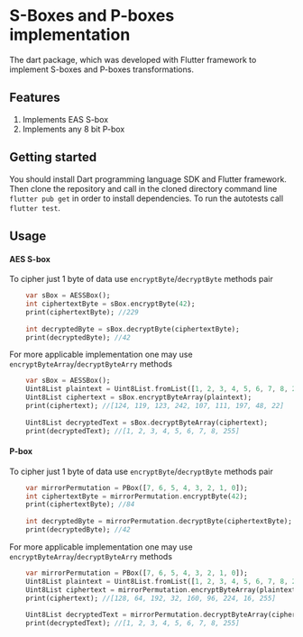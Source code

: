 # S-Boxes and P-boxes implementation

The dart package, which was developed with Flutter framework to implement S-boxes and P-boxes transformations.

## Features

1. Implements EAS S-box
2. Implements any 8 bit P-box

## Getting started

You should install Dart programming language SDK and Flutter framework. Then clone the repository and call in the cloned directory command line `flutter pub get` in order to install dependencies. To run the autotests call `flutter test`.

## Usage

#### AES S-box

To cipher just 1 byte of data use `encryptByte`/`decryptByte` methods pair
```dart
    var sBox = AESSBox();
    int ciphertextByte = sBox.encryptByte(42);
    print(ciphertextByte); //229
    
    int decryptedByte = sBox.decryptByte(ciphertextByte);
    print(decryptedByte); //42
```

For more applicable implementation one may use `encryptByteArray`/`decryptByteArry` methods

```dart
    var sBox = AESSBox();
    Uint8List plaintext = Uint8List.fromList([1, 2, 3, 4, 5, 6, 7, 8, 255]);
    Uint8List ciphertext = sBox.encryptByteArray(plaintext);
    print(ciphertext); //[124, 119, 123, 242, 107, 111, 197, 48, 22]
        
    Uint8List decryptedText = sBox.decryptByteArray(ciphertext);
    print(decryptedText); //[1, 2, 3, 4, 5, 6, 7, 8, 255]
```

#### P-box

To cipher just 1 byte of data use `encryptByte`/`decryptByte` methods pair
```dart
    var mirrorPermutation = PBox([7, 6, 5, 4, 3, 2, 1, 0]);
    int ciphertextByte = mirrorPermutation.encryptByte(42);
    print(ciphertextByte); //84
    
    int decryptedByte = mirrorPermutation.decryptByte(ciphertextByte);
    print(decryptedByte); //42
```

For more applicable implementation one may use `encryptByteArray`/`decryptByteArry` methods

```dart
    var mirrorPermutation = PBox([7, 6, 5, 4, 3, 2, 1, 0]);
    Uint8List plaintext = Uint8List.fromList([1, 2, 3, 4, 5, 6, 7, 8, 255]);
    Uint8List ciphertext = mirrorPermutation.encryptByteArray(plaintext);
    print(ciphertext); //[128, 64, 192, 32, 160, 96, 224, 16, 255]
        
    Uint8List decryptedText = mirrorPermutation.decryptByteArray(ciphertext);
    print(decryptedText); //[1, 2, 3, 4, 5, 6, 7, 8, 255]
```

